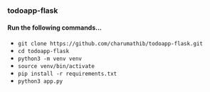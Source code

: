 ### todoapp-flask
#### Run the following commands...
- `git clone https://github.com/charumathib/todoapp-flask.git`
- `cd todoapp-flask`
- `python3 -m venv venv`
- `source venv/bin/activate`
- `pip install -r requirements.txt`
- `python3 app.py`